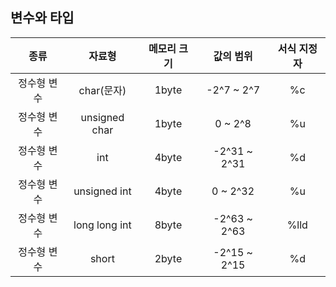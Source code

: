 ## 변수와 타입
|종류|자료형|메모리 크기|값의 범위|서식 지정자|
|:-:|:-:|:-:|:-:|:-:|
|정수형 변수|char(문자)|1byte|-2^7 ~ 2^7|%c|
|정수형 변수|unsigned char|1byte|0 ~ 2^8|%u|
|정수형 변수|int|4byte|-2^31 ~ 2^31|%d|
|정수형 변수|unsigned int|4byte|0 ~ 2^32|%u|
|정수형 변수|long long int|8byte|-2^63 ~ 2^63|%lld|
|정수형 변수|short|2byte|-2^15 ~ 2^15|%d|
